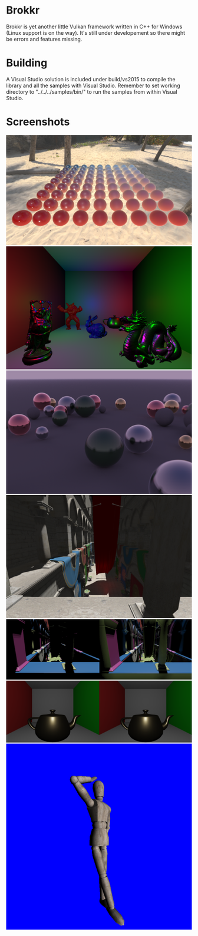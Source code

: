 # Brokkr
Brokkr is yet another little Vulkan framework written in C++ for Windows (Linux support is on the way). It's still under developement so there might be errors and features missing.

# Building
A Visual Studio solution is included under build/vs2015 to compile the library and all the samples with Visual Studio.
Remember to set working directory to "../../../samples/bin/" to run the samples from within Visual Studio.

# Screenshots
![Physically based renderer](samples/screenshots/pbr-renderer.png?raw=true "Physically based renderer")
![Alt text](samples/screenshots/deferred-shading.png?raw=true "Deferred shading")
![Alt text](samples/screenshots/path-tracing.png?raw=true "GPU Path tracing")
![Alt text](samples/screenshots/scene.png?raw=true "Scene rendering")
![Alt text](samples/screenshots/global-illumination.png?raw=true "Reflective shadow maps")
![Alt text](samples/screenshots/txaa.png?raw=true "Temporal anti-aliasing")
![Alt text](samples/screenshots/skinning.png?raw=true "Skinning animation")